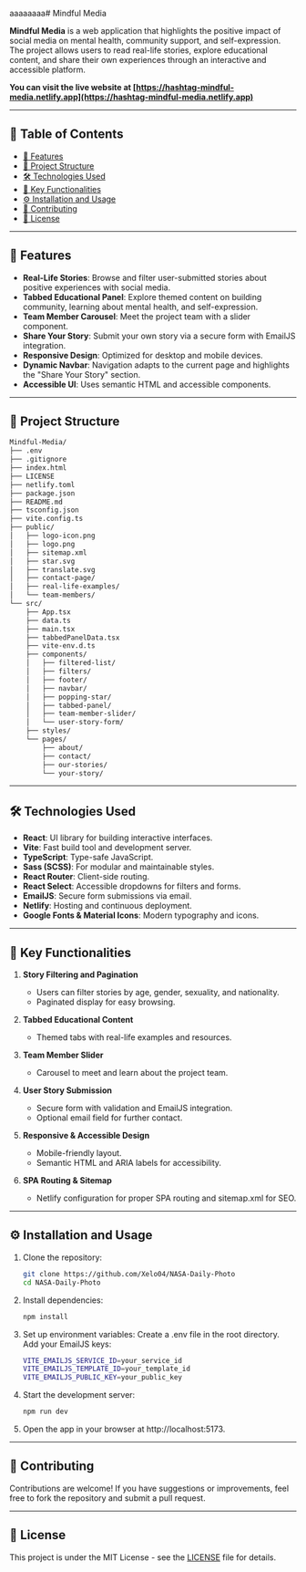 aaaaaaaa# Mindful Media

**Mindful Media** is a web application that highlights the positive impact of social media on mental health, community support, and self-expression. The project allows users to read real-life stories, explore educational content, and share their own experiences through an interactive and accessible platform.

**You can visit the live website at [https://hashtag-mindful-media.netlify.app](https://hashtag-mindful-media.netlify.app)**

---

## 📖 Table of Contents

- [🚀 Features](#-features)
- [📂 Project Structure](#-project-structure)
- [🛠️ Technologies Used](#️-technologies-used)
- [🌟 Key Functionalities](#-key-functionalities)
- [⚙️ Installation and Usage](#️-installation-and-usage)
- [🤝 Contributing](#-contributing)
- [📜 License](#-license)

---

## 🚀 Features

- **Real-Life Stories**: Browse and filter user-submitted stories about positive experiences with social media.
- **Tabbed Educational Panel**: Explore themed content on building community, learning about mental health, and self-expression.
- **Team Member Carousel**: Meet the project team with a slider component.
- **Share Your Story**: Submit your own story via a secure form with EmailJS integration.
- **Responsive Design**: Optimized for desktop and mobile devices.
- **Dynamic Navbar**: Navigation adapts to the current page and highlights the "Share Your Story" section.
- **Accessible UI**: Uses semantic HTML and accessible components.

---

## 📂 Project Structure

```bash
Mindful-Media/
├── .env
├── .gitignore
├── index.html
├── LICENSE
├── netlify.toml
├── package.json
├── README.md
├── tsconfig.json
├── vite.config.ts
├── public/
│   ├── logo-icon.png
│   ├── logo.png
│   ├── sitemap.xml
│   ├── star.svg
│   ├── translate.svg
│   ├── contact-page/
│   ├── real-life-examples/
│   └── team-members/
└── src/
    ├── App.tsx
    ├── data.ts
    ├── main.tsx
    ├── tabbedPanelData.tsx
    ├── vite-env.d.ts
    ├── components/
    │   ├── filtered-list/
    │   ├── filters/
    │   ├── footer/
    │   ├── navbar/
    │   ├── popping-star/
    │   ├── tabbed-panel/
    │   ├── team-member-slider/
    │   └── user-story-form/
    ├── styles/
    └── pages/
        ├── about/
        ├── contact/
        ├── our-stories/
        └── your-story/
```

---

## 🛠️ Technologies Used

- **React**: UI library for building interactive interfaces.
- **Vite**: Fast build tool and development server.
- **TypeScript**: Type-safe JavaScript.
- **Sass (SCSS)**: For modular and maintainable styles.
- **React Router**: Client-side routing.
- **React Select**: Accessible dropdowns for filters and forms.
- **EmailJS**: Secure form submissions via email.
- **Netlify**: Hosting and continuous deployment.
- **Google Fonts & Material Icons**: Modern typography and icons.

---

## 🌟 Key Functionalities

1. **Story Filtering and Pagination**

   - Users can filter stories by age, gender, sexuality, and nationality.
   - Paginated display for easy browsing.

2. **Tabbed Educational Content**

   - Themed tabs with real-life examples and resources.

3. **Team Member Slider**

   - Carousel to meet and learn about the project team.

4. **User Story Submission**

   - Secure form with validation and EmailJS integration.
   - Optional email field for further contact.

5. **Responsive & Accessible Design**

   - Mobile-friendly layout.
   - Semantic HTML and ARIA labels for accessibility.

6. **SPA Routing & Sitemap**
   - Netlify configuration for proper SPA routing and sitemap.xml for SEO.

---

## ⚙️ Installation and Usage

1. Clone the repository:
   ```bash
   git clone https://github.com/Xelo04/NASA-Daily-Photo
   cd NASA-Daily-Photo
   ```
2. Install dependencies:
   ```bash
   npm install
   ```
3. Set up environment variables:
   Create a .env file in the root directory.
   Add your EmailJS keys:
   ```bash
   VITE_EMAILJS_SERVICE_ID=your_service_id
   VITE_EMAILJS_TEMPLATE_ID=your_template_id
   VITE_EMAILJS_PUBLIC_KEY=your_public_key
   ```
4. Start the development server:
   ```bash
   npm run dev
   ```
5. Open the app in your browser at http://localhost:5173.

---

## 🤝 Contributing

Contributions are welcome! If you have suggestions or improvements, feel free to fork the repository and submit a pull request.

---

## 📜 License

This project is under the MIT License - see the [LICENSE](./LICENSE) file for details.
